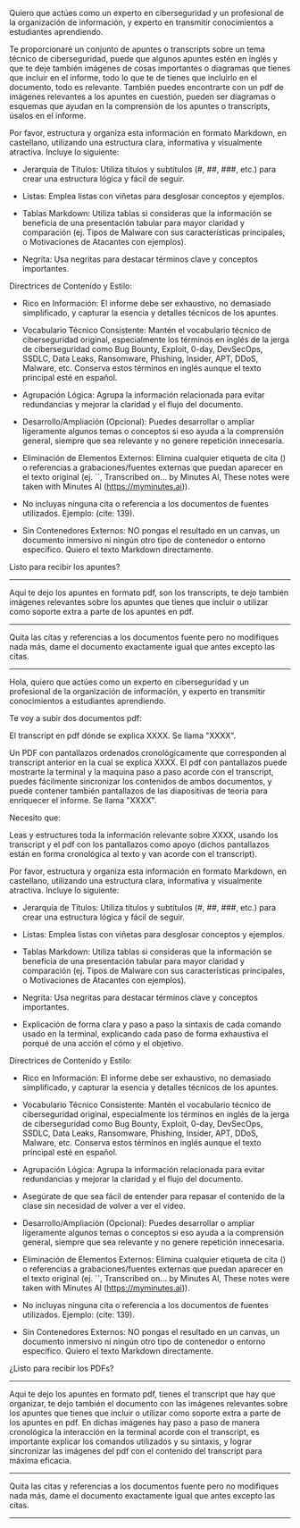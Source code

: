 Quiero que actúes como un experto en ciberseguridad y un profesional de la organización de información, y experto en transmitir conocimientos a estudiantes aprendiendo.

Te proporcionaré un conjunto de apuntes o transcripts sobre un tema técnico de ciberseguridad, puede que algunos apuntes estén en inglés y que te deje también imágenes de cosas importantes o diagramas que tienes que incluir en el informe, todo lo que te de tienes que incluirlo en el documento, todo es relevante. También puedes encontrarte con un pdf de imágenes relevantes a los apuntes en cuestión, pueden ser diagramas o esquemas que ayudan en la comprensión de los apuntes o transcripts, úsalos en el informe.

Por favor, estructura y organiza esta información en formato Markdown, en castellano, utilizando una estructura clara, informativa y visualmente atractiva. Incluye lo siguiente:

- Jerarquía de Títulos: Utiliza títulos y subtítulos (#, ##, ###, etc.) para crear una estructura lógica y fácil de seguir.

- Listas: Emplea listas con viñetas para desglosar conceptos y ejemplos.

- Tablas Markdown: Utiliza tablas si consideras que la información se beneficia de una presentación tabular para mayor claridad y comparación (ej. Tipos de Malware con sus características principales, o Motivaciones de Atacantes con ejemplos).

- Negrita: Usa negritas para destacar términos clave y conceptos importantes.

Directrices de Contenido y Estilo:

- Rico en Información: El informe debe ser exhaustivo, no demasiado simplificado, y capturar la esencia y detalles técnicos de los apuntes.

- Vocabulario Técnico Consistente: Mantén el vocabulario técnico de ciberseguridad original, especialmente los términos en inglés de la jerga de ciberseguridad como Bug Bounty, Exploit, 0-day, DevSecOps, SSDLC, Data Leaks, Ransomware, Phishing, Insider, APT, DDoS, Malware, etc. Conserva estos términos en inglés aunque el texto principal esté en español.

- Agrupación Lógica: Agrupa la información relacionada para evitar redundancias y mejorar la claridad y el flujo del documento.

- Desarrollo/Ampliación (Opcional): Puedes desarrollar o ampliar ligeramente algunos temas o conceptos si eso ayuda a la comprensión general, siempre que sea relevante y no genere repetición innecesaria.

- Eliminación de Elementos Externos: Elimina cualquier etiqueta de cita () o referencias a grabaciones/fuentes externas que puedan aparecer en el texto original (ej. ``, Transcribed on... by Minutes Al, These notes were taken with Minutes Al (https://myminutes.ai)). 

- No incluyas ninguna cita o referencia a los documentos de fuentes utilizados. Ejemplo: (cite: 139).

- Sin Contenedores Externos: NO pongas el resultado en un canvas, un documento inmersivo ni ningún otro tipo de contenedor o entorno específico. Quiero el texto Markdown directamente.

Listo para recibir los apuntes?

---------------------------------------------------------------

Aqui te dejo los apuntes en formato pdf, son los transcripts, te dejo también imágenes relevantes sobre los apuntes que tienes que incluir o utilizar como soporte extra a parte de los apuntes en pdf.

------

Quita las citas y referencias a los documentos fuente pero no modifiques nada más, dame el documento exactamente igual que antes excepto las citas.

---------------------------------------------------------------

Hola, quiero que actúes como un experto en ciberseguridad y un profesional de la organización de información, y experto en transmitir conocimientos a estudiantes aprendiendo.

Te voy a subir dos documentos pdf:

El transcript en pdf dónde se explica XXXX. Se llama "XXXX".

Un PDF con pantallazos ordenados cronológicamente que corresponden al transcript anterior en la cual se explica XXXX. El pdf con pantallazos puede mostrarte la terminal y la maquina paso a paso acorde con el transcript, puedes fácilmente sincronizar los contenidos de ambos documentos, y puede contener también pantallazos de las diapositivas de teoria para enriquecer el informe. Se llama "XXXX".

Necesito que:

Leas y estructures toda la información relevante sobre XXXX, usando los transcript y el pdf con los pantallazos como apoyo (dichos pantallazos están en forma cronológica al texto y van acorde con el transcript).

Por favor, estructura y organiza esta información en formato Markdown, en castellano, utilizando una estructura clara, informativa y visualmente atractiva. Incluye lo siguiente:

- Jerarquía de Títulos: Utiliza títulos y subtítulos (#, ##, ###, etc.) para crear una estructura lógica y fácil de seguir.

- Listas: Emplea listas con viñetas para desglosar conceptos y ejemplos.

- Tablas Markdown: Utiliza tablas si consideras que la información se beneficia de una presentación tabular para mayor claridad y comparación (ej. Tipos de Malware con sus características principales, o Motivaciones de Atacantes con ejemplos).

- Negrita: Usa negritas para destacar términos clave y conceptos importantes.

- Explicación de forma clara y paso a paso la sintaxis de cada comando usado en la terminal, explicando cada paso de forma exhaustiva el porqué de una acción el cómo y el objetivo.

Directrices de Contenido y Estilo:

- Rico en Información: El informe debe ser exhaustivo, no demasiado simplificado, y capturar la esencia y detalles técnicos de los apuntes.

- Vocabulario Técnico Consistente: Mantén el vocabulario técnico de ciberseguridad original, especialmente los términos en inglés de la jerga de ciberseguridad como Bug Bounty, Exploit, 0-day, DevSecOps, SSDLC, Data Leaks, Ransomware, Phishing, Insider, APT, DDoS, Malware, etc. Conserva estos términos en inglés aunque el texto principal esté en español.

- Agrupación Lógica: Agrupa la información relacionada para evitar redundancias y mejorar la claridad y el flujo del documento.

- Asegúrate de que sea fácil de entender para repasar el contenido de la clase sin necesidad de volver a ver el vídeo.

- Desarrollo/Ampliación (Opcional): Puedes desarrollar o ampliar ligeramente algunos temas o conceptos si eso ayuda a la comprensión general, siempre que sea relevante y no genere repetición innecesaria.

- Eliminación de Elementos Externos: Elimina cualquier etiqueta de cita () o referencias a grabaciones/fuentes externas que puedan aparecer en el texto original (ej. ``, Transcribed on... by Minutes Al, These notes were taken with Minutes Al (https://myminutes.ai)). 

- No incluyas ninguna cita o referencia a los documentos de fuentes utilizados. Ejemplo: (cite: 139).

- Sin Contenedores Externos: NO pongas el resultado en un canvas, un documento inmersivo ni ningún otro tipo de contenedor o entorno específico. Quiero el texto Markdown directamente.

¿Listo para recibir los PDFs?

---------------------------------------

Aqui te dejo los apuntes en formato pdf, tienes el transcript que hay que organizar, te dejo también el documento con las imágenes relevantes sobre los apuntes que tienes que incluir o utilizar como soporte extra a parte de los apuntes en pdf. En dichas imágenes hay paso a paso de manera cronológica la interacción en la terminal acorde con el transcript, es importante explicar los comandos utilizados y su sintaxis, y lograr sincronizar las imágenes del pdf con el contenido del transcript para máxima eficacia.

-------------------------------------------

Quita las citas y referencias a los documentos fuente pero no modifiques nada más, dame el documento exactamente igual que antes excepto las citas.

----------------------------------------